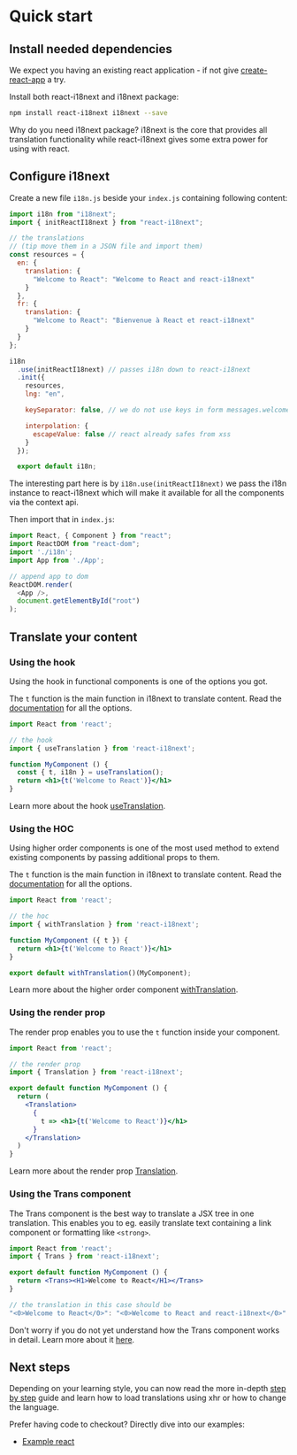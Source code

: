 # Quick start

## Install needed dependencies

We expect you having an existing react application - if not give [create-react-app](https://github.com/facebook/create-react-app) a try.

Install both react-i18next and i18next package:

```bash
npm install react-i18next i18next --save
```

Why do you need i18next package? i18next is the core that provides all translation functionality while react-i18next gives some extra power for using with react.

## Configure i18next

Create a new file `i18n.js` beside your `index.js` containing following content:

```javascript
import i18n from "i18next";
import { initReactI18next } from "react-i18next";

// the translations
// (tip move them in a JSON file and import them)
const resources = {
  en: {
    translation: {
      "Welcome to React": "Welcome to React and react-i18next"
    }
  },
  fr: {
    translation: {
      "Welcome to React": "Bienvenue à React et react-i18next"
    }
  }
};

i18n
  .use(initReactI18next) // passes i18n down to react-i18next
  .init({
    resources,
    lng: "en",

    keySeparator: false, // we do not use keys in form messages.welcome

    interpolation: {
      escapeValue: false // react already safes from xss
    }
  });

  export default i18n;
```

The interesting part here is by `i18n.use(initReactI18next)` we pass the i18n instance to react-i18next which will make it available for all the components via the context api.

Then import that in `index.js`:

```javascript
import React, { Component } from "react";
import ReactDOM from "react-dom";
import './i18n';
import App from './App';

// append app to dom
ReactDOM.render(
  <App />,
  document.getElementById("root")
);
```

## Translate your content

### Using the hook

Using the hook in functional components is one of the options you got.

The `t` function is the main function in i18next to translate content. Read the [documentation](https://www.i18next.com/translation-function/essentials) for all the options.

```jsx
import React from 'react';

// the hook
import { useTranslation } from 'react-i18next';

function MyComponent () {
  const { t, i18n } = useTranslation();
  return <h1>{t('Welcome to React')}</h1>
}
```

Learn more about the hook [useTranslation](../latest/usetranslation-hook.md).

### Using the HOC

Using higher order components is one of the most used method to extend existing components by passing additional props to them.

The `t` function is the main function in i18next to translate content. Read the [documentation](https://www.i18next.com/translation-function/essentials) for all the options.

```jsx
import React from 'react';

// the hoc
import { withTranslation } from 'react-i18next';

function MyComponent ({ t }) {
  return <h1>{t('Welcome to React')}</h1>
}

export default withTranslation()(MyComponent);
```

Learn more about the higher order component [withTranslation](../latest/withtranslation-hoc.md).

### Using the render prop

The render prop enables you to use the `t` function inside your component.

```jsx
import React from 'react';

// the render prop
import { Translation } from 'react-i18next';

export default function MyComponent () {
  return (
    <Translation>
      {
        t => <h1>{t('Welcome to React')}</h1>
      }
    </Translation>
  )
}
```

Learn more about the render prop [Translation](../latest/translation-render-prop.md).

### Using the Trans component

The Trans component is the best way to translate a JSX tree in one translation. This enables you to eg. easily translate text containing a link component or formatting like `<strong>`.

```jsx
import React from 'react';
import { Trans } from 'react-i18next';

export default function MyComponent () {
  return <Trans><H1>Welcome to React</H1></Trans>
}

// the translation in this case should be
"<0>Welcome to React</0>": "<0>Welcome to React and react-i18next</0>"
```

Don't worry if you do not yet understand how the Trans component works in detail. Learn more about it [here](../latest/trans-component.md).

## Next steps

Depending on your learning style, you can now read the more in-depth [step by step](../latest/using-with-hooks.md) guide and learn how to load translations using xhr or how to change the language.

Prefer having code to checkout? Directly dive into our examples:

* [Example react](https://github.com/i18next/react-i18next/tree/master/example/react)

